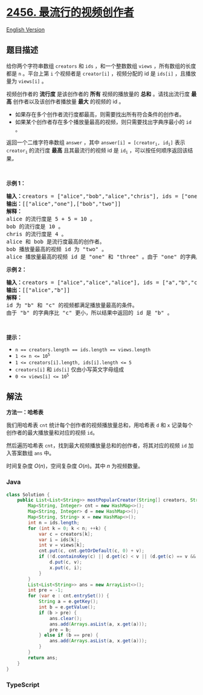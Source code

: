 # [2456. 最流行的视频创作者](https://leetcode.cn/problems/most-popular-video-creator)

[English Version](/solution/2400-2499/2456.Most%20Popular%20Video%20Creator/README_EN.md)

## 题目描述

<!-- 这里写题目描述 -->

<p>给你两个字符串数组 <code>creators</code> 和 <code>ids</code> ，和一个整数数组 <code>views</code> ，所有数组的长度都是 <code>n</code> 。平台上第 <code>i</code> 个视频者是&nbsp;<code>creator[i]</code> ，视频分配的 id 是 <code>ids[i]</code> ，且播放量为 <code>views[i]</code> 。</p>

<p>视频创作者的 <strong>流行度</strong> 是该创作者的 <strong>所有</strong> 视频的播放量的 <strong>总和</strong> 。请找出流行度 <strong>最高</strong> 创作者以及该创作者播放量 <strong>最大</strong> 的视频的 id 。</p>

<ul>
	<li>如果存在多个创作者流行度都最高，则需要找出所有符合条件的创作者。</li>
	<li>如果某个创作者存在多个播放量最高的视频，则只需要找出字典序最小的 <code>id</code> 。</li>
</ul>

<p>返回一个二维字符串数组<em> </em><code>answer</code><em> </em>，其中<em> </em><code>answer[i] = [creator<sub>i</sub>, id<sub>i</sub>]</code><em> </em>表示<em> </em><code>creator<sub>i</sub></code> 的流行度 <strong>最高</strong> 且其最流行的视频 id 是<em> </em><code>id<sub>i</sub></code><em> </em>，可以按任何顺序返回该结果<em>。</em></p>

<p>&nbsp;</p>

<p><strong>示例 1：</strong></p>

<pre>
<strong>输入：</strong>creators = ["alice","bob","alice","chris"], ids = ["one","two","three","four"], views = [5,10,5,4]
<strong>输出：</strong>[["alice","one"],["bob","two"]]
<strong>解释：</strong>
alice 的流行度是 5 + 5 = 10 。
bob 的流行度是 10 。
chris 的流行度是 4 。
alice 和 bob 是流行度最高的创作者。
bob 播放量最高的视频 id 为 "two" 。
alice 播放量最高的视频 id 是 "one" 和 "three" 。由于 "one" 的字典序比 "three" 更小，所以结果中返回的 id 是 "one" 。
</pre>

<p><strong>示例 2：</strong></p>

<pre>
<strong>输入：</strong>creators = ["alice","alice","alice"], ids = ["a","b","c"], views = [1,2,2]
<strong>输出：</strong>[["alice","b"]]
<strong>解释：</strong>
id 为 "b" 和 "c" 的视频都满足播放量最高的条件。
由于 "b" 的字典序比 "c" 更小，所以结果中返回的 id 是 "b" 。
</pre>

<p>&nbsp;</p>

<p><strong>提示：</strong></p>

<ul>
	<li><code>n == creators.length == ids.length == views.length</code></li>
	<li><code>1 &lt;= n &lt;= 10<sup>5</sup></code></li>
	<li><code>1 &lt;= creators[i].length, ids[i].length &lt;= 5</code></li>
	<li><code>creators[i]</code> 和 <code>ids[i]</code> 仅由小写英文字母组成</li>
	<li><code>0 &lt;= views[i] &lt;= 10<sup>5</sup></code></li>
</ul>

## 解法

**方法一：哈希表**

我们用哈希表 `cnt` 统计每个创作者的视频播放量总和，用哈希表 `d` 和 `x` 记录每个创作者的最大播放量和对应的视频 `id`。

然后遍历哈希表 `cnt`，找到最大视频播放量总和的创作者，将其对应的视频 `id` 加入答案数组 `ans` 中。

时间复杂度 $O(n)$，空间复杂度 $O(n)$。其中 $n$ 为视频数量。

### **Java**

```java
class Solution {
    public List<List<String>> mostPopularCreator(String[] creators, String[] ids, int[] views) {
        Map<String, Integer> cnt = new HashMap<>();
        Map<String, Integer> d = new HashMap<>();
        Map<String, String> x = new HashMap<>();
        int n = ids.length;
        for (int k = 0; k < n; ++k) {
            var c = creators[k];
            var i = ids[k];
            int v = views[k];
            cnt.put(c, cnt.getOrDefault(c, 0) + v);
            if (!d.containsKey(c) || d.get(c) < v || (d.get(c) == v && x.get(c).compareTo(i) > 0)) {
                d.put(c, v);
                x.put(c, i);
            }
        }
        List<List<String>> ans = new ArrayList<>();
        int pre = -1;
        for (var e : cnt.entrySet()) {
            String a = e.getKey();
            int b = e.getValue();
            if (b > pre) {
                ans.clear();
                ans.add(Arrays.asList(a, x.get(a)));
                pre = b;
            } else if (b == pre) {
                ans.add(Arrays.asList(a, x.get(a)));
            }
        }
        return ans;
    }
}
```

### **TypeScript**
